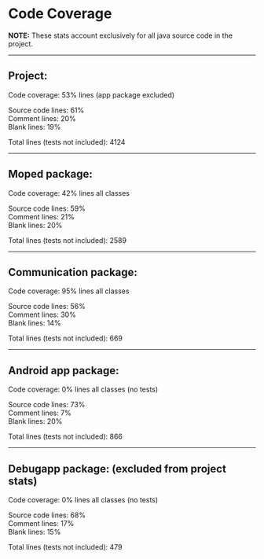 # Code Coverage

**NOTE:** These stats account exclusively for all java source code in the project.

---

## Project:

Code coverage: 53% lines (app package excluded)

Source code lines: 61%  
Comment lines: 20%  
Blank lines: 19%  

Total lines (tests not included): 4124
	
---

## Moped package:

Code coverage: 42% lines all classes

Source code lines: 59%   
Comment lines: 21%  
Blank lines: 20%  

Total lines (tests not included): 2589
	
---

## Communication package:

Code coverage: 95% lines all classes

Source code lines: 56%   
Comment lines: 30%  
Blank lines: 14%  

Total lines (tests not included): 669
	
---

## Android app package:

Code coverage: 0% lines all classes (no tests)

Source code lines: 73%   
Comment lines: 7%  
Blank lines: 20%  

Total lines (tests not included): 866

---

## Debugapp package: (excluded from project stats)

Code coverage: 0% lines all classes (no tests)

Source code lines: 68%   
Comment lines: 17%  
Blank lines: 15%  

Total lines (tests not included): 479
	
